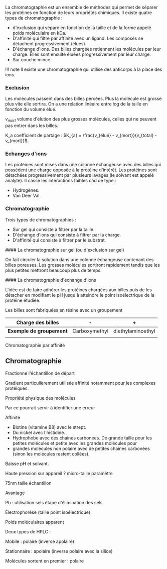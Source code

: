La chromatographie est un ensemble de méthodes qui permet de séparer les protéines en fonction de leurs propriétés chimiques. Il existe quatre types de chromatographie :

* d'exclusion qui sépare en fonction de la taille et de la forme appelé poids moléculaire en kDa.
* D'affinité qui filtre par affinité avec un ligand. Les composés se détachent progressivement (élués).
* D'échange d'ions. Des billes chargées retiennent les molécules par leur charge. Elles sont ensuite éluées progressivement par leur charge.
* Sur couche mince.

!!! note
    Il existe une chromatographie qui utilise des anticorps à la place des ions.

### Exclusion

Les molécules passent dans des billes percées. Plus la molécule est grosse plus vite elle sortira. On a une relation linéaire entre log de la taille en fonction du volume élué.

$v_{mort}$ volume d'élution des plus grosses molécules, celles qui ne peuvent pas entrer dans les billes.

K_a coefficient de partage : $K_{a} = \frac{v_{élué} - v_{mort}}{v_{total} - v_{mort}}$.

### Echanges d'ions 

Les protéines sont mises dans une colonne échangeuse avec des billes qui possèdent une charge opposée à la protéine d'intérêt. Les protéines sont détachées progressivement par plusieurs lavages (le solvant est appelé analyte). Il casse les interactions faibles càd de type :

* Hydrogènes.
* Van Deer Val.

### Chromatographie

Trois types de chromatographies :

* Sur gel qui consiste à filtrer par la taille.
* D'échange d'ions qui consiste à filtrer par la charge.
* D'affinité qui consiste à filtrer par le substrat.

#### La chromatographie sur gel (ou d'exclusion sur gel)

On fait circuler la solution dans une colonne échangeuse contenant des
billes poreuses. Les grosses molécules sortiront rapidement tandis que
les plus petites mettront beaucoup plus de temps.

#### La chromatographie d'échange d'ions

L'idée est de faire adhérer les protéines chargées aux billes puis de
les détacher en modifiant le pH jusqu'à atteindre le point isoélectrique
de la protéine étudiée.

Les billes sont fabriquées en résine avec un groupement

| **Charge des billes**     | **-**         | **+**             |
| ------------------------- | ------------- | ----------------- |
| **Exemple de groupement** | Carboxymethyl | diethylaminoethyl |
|                           |               |                   |

Chromatographie par affinité

## Chromatographie

Fractionne l'échantillon de départ

Gradient particulièrement utilisée affinité notamment pour les complexes protéiques.

Propriété physique des molécules

Par ce pourrait servir à identifier une erreur

Affinité

* Biotine (vitamine B8) avec le strept.
* Du nickel avec l'histidine.
* Hydrophobe avec des chaines carbonées. De grande taille pour les petites molécules et petite avec les grandes molécules pour
* grandes molécules non polaire avec de petites chaines carbonées (sinon les molécules restent collées).

Baisse pH et solvant.

Haute pression sur appareil ? micro-taille paramètre

75nm taille échantillon

Avantage

Pb : utilisation sels étape d'élimination des sels.

Électrophorèse (taille point isoélectrique)

Poids moléculaires apparent

Deux types de HPLC :

Mobile : polaire (inverse apolaire)

Stationnaire : apolaire (inverse polaire avec la silice)

Molécules sortent en premier : polaire

